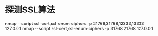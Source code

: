 

# 探测SSL算法
nmap --script ssl-cert,ssl-enum-ciphers -p 21768,31768,12333,13333 127.0.0.1
nmap --script ssl-cert,ssl-enum-ciphers -p 31768,21768 127.0.0.1
